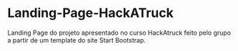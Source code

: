 # Landing-Page-HackATruck
Landing Page do projeto apresentado no curso HackAtruck feito pelo grupo a partir de um template do site Start Bootstrap.

